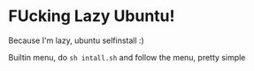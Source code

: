 # FUcking Lazy Ubuntu!
Because I'm lazy, ubuntu selfinstall :)

Builtin menu, do `sh intall.sh` and follow the menu, pretty simple

